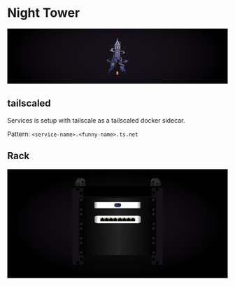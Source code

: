 # Night Tower

![tower](/docs/images/tower.png)

## tailscaled

Services is setup with tailscale as a tailscaled docker sidecar.

Pattern: `<service-name>.<funny-name>.ts.net`

## Rack

![my rack](/docs/images/rack.png)